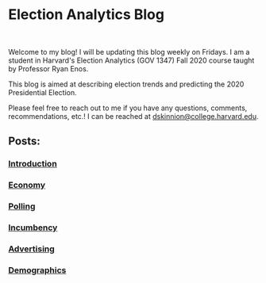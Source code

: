 # Election Analytics Blog

&nbsp;

Welcome to my blog! I will be updating this blog weekly on Fridays. I am a student in Harvard's Election Analytics (GOV 1347) Fall 2020 course taught by Professor Ryan Enos.

This blog is aimed at describing election trends and predicting the 2020 Presidential Election.

Please feel free to reach out to me if you have any questions, comments, recommendations, etc.! I can be reached at [dskinnion@college.harvard.edu](mailto:dskinnion@college.harvard.edu).

## Posts:

### [Introduction](posts/1_Blog_Post_Intro.md)

### [Economy](posts/2_Blog_Post_Econ.md)

### [Polling](posts/3_Blog_Post_Poll.md)

### [Incumbency](posts/4_Blog_Post_Incumbency.md)

### [Advertising](posts/5_Blog_Post_Advertising.md)

### [Demographics](posts/6_Blog_Post_Ground_Game.md)